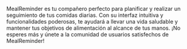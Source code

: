 MealReminder es tu compañero perfecto para planificar y realizar un seguimiento de tus comidas diarias. Con su interfaz intuitiva y funcionalidades poderosas, te ayudará a llevar una vida saludable y mantener tus objetivos de alimentación al alcance de tus manos. ¡No esperes más y únete a la comunidad de usuarios satisfechos de MealReminder!
